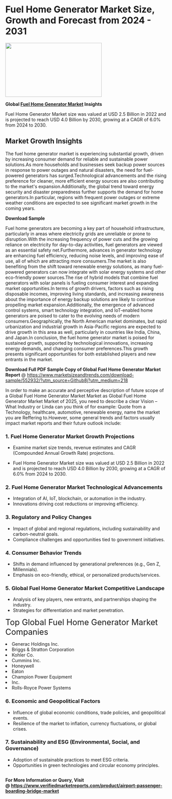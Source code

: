 <H1>Fuel Home Generator Market Size, Growth and Forecast from 2024 - 2031</H1><img class="aligncenter size-medium wp-image-584254" src="https://thirdeyenews.in/wp-content/uploads/2024/09/Global-Market-Research-300x168.jpeg" alt="" width="300" height="168" /><p><strong>Global&nbsp;<a href="https://www.marketsizeandtrends.com/download-sample/552932/?utm_source=Github8j?utm_medium=218">Fuel Home Generator Market</a> Insights</strong></p><p>Fuel Home Generator Market size was valued at USD 2.5 Billion in 2022 and is projected to reach USD 4.0 Billion by 2030, growing at a CAGR of 6.0% from 2024 to 2030.</p><p><h2>Market Growth Insights</h2> <p>The fuel home generator market is experiencing substantial growth, driven by increasing consumer demand for reliable and sustainable power solutions.As more households and businesses seek backup power sources in response to power outages and natural disasters, the need for fuel-powered generators has surged.Technological advancements and the rising preference for cleaner, more efficient energy sources are also contributing to the market's expansion.Additionally, the global trend toward energy security and disaster preparedness further supports the demand for home generators.In particular, regions with frequent power outages or extreme weather conditions are expected to see significant market growth in the coming years.</p> <p><strong>Download Sample</strong></p> <p>Fuel home generators are becoming a key part of household infrastructure, particularly in areas where electricity grids are unreliable or prone to disruption.With the increasing frequency of power cuts and the growing reliance on electricity for day-to-day activities, fuel generators are viewed as an essential safety net.Furthermore, advances in generator technology are enhancing fuel efficiency, reducing noise levels, and improving ease of use, all of which are attracting more consumers.The market is also benefiting from the shift toward renewable energy solutions, as many fuel-powered generators can now integrate with solar energy systems and other eco-friendly power sources.The rise of hybrid models that combine fuel generators with solar panels is fueling consumer interest and expanding market opportunities.In terms of growth drivers, factors such as rising disposable incomes, improving living standards, and increasing awareness about the importance of energy backup solutions are likely to continue propelling market expansion.Additionally, the emergence of advanced control systems, smart technology integration, and IoT-enabled home generators are poised to cater to the evolving needs of modern consumers.Geographically, the North American market dominates, but rapid urbanization and industrial growth in Asia-Pacific regions are expected to drive growth in this area as well, particularly in countries like India, China, and Japan.In conclusion, the fuel home generator market is poised for sustained growth, supported by technological innovations, increasing energy demands, and changing consumer preferences.This growth presents significant opportunities for both established players and new entrants in the market.</p> <p><span class=""><strong>Download Full PDF Sample Copy of Global Fuel Home Generator Market Report</strong> @ <a href="https://www.marketsizeandtrends.com/download-sample/552932/?utm_source=Github8j?utm_medium=218" target="_blank">https://www.marketsizeandtrends.com/download-sample/552932/?utm_source=Github8j?utm_medium=218</a></span></p><p>In order to make an accurate and perceptive description of future scope of a Global&nbsp;Fuel Home Generator Market Market as Global&nbsp;Fuel Home Generator Market Market of 2025, you need to describe a clear Vision &ndash; What Industry or Linda can you think of for example: Quote from a Technology, healthcare, automotive, renewable energy, name the market you are Reffering to.However, some general trends and factors usually impact market reports and their future outlook include:</p><h3>1.&nbsp;<strong>Fuel Home Generator Market Growth Projections</strong></h3><ul><li>Examine market size trends, revenue estimates and CAGR (Compounded Annual Growth Rate) projections.</li><li><p>Fuel Home Generator Market size was valued at USD 2.5 Billion in 2022 and is projected to reach USD 4.0 Billion by 2030, growing at a CAGR of 6.0% from 2024 to 2030.</p></li></ul><h3>2.&nbsp;<strong>Fuel Home Generator Market Technological Advancements</strong></h3><ul><li>Integration of AI, IoT, blockchain, or automation in the industry.</li><li>Innovations driving cost reductions or improving efficiency.</li></ul><h3>3.&nbsp;<strong>Regulatory and Policy Changes</strong></h3><ul><li>Impact of global and regional regulations, including sustainability and carbon-neutral goals.</li><li>Compliance challenges and opportunities tied to government initiatives.</li></ul><h3>4.&nbsp;<strong>Consumer Behavior Trends</strong></h3><ul><li>Shifts in demand influenced by generational preferences (e.g., Gen Z, Millennials).</li><li>Emphasis on eco-friendly, ethical, or personalized products/services.</li></ul><h3>5.&nbsp;<strong>Global Fuel Home Generator Market Competitive Landscape</strong></h3><ul><li>Analysis of key players, new entrants, and partnerships shaping the industry.</li><li>Strategies for differentiation and market penetration.</li></ul><p data-pm-slice="1 1 []"><span style="color: inherit; font-family: inherit; font-size: 25px;">Top Global Fuel Home Generator Market Companies</span></p><div class="" data-test-id=""><p><li>Generac Holdings Inc.</li><li> Briggs & Stratton Corporation</li><li> Kohler Co.</li><li> Cummins Inc.</li><li> Honeywell</li><li> Eaton</li><li> Champion Power Equipment</li><li> Inc.</li><li> Rolls-Royce Power Systems</li></p></div><h3>6.&nbsp;<strong>Economic and Geopolitical Factors</strong></h3><ul><li>Influence of global economic conditions, trade policies, and geopolitical events.</li><li>Resilience of the market to inflation, currency fluctuations, or global crises.</li></ul><h3>7.&nbsp;<strong>Sustainability and ESG (Environmental, Social, and Governance)</strong></h3><ul><li>Adoption of sustainable practices to meet ESG criteria.</li><li>Opportunities in green technologies and circular economy principles.</li></ul><h2><strong style="font-size: 14px;">For More Information or Query, Visit @&nbsp;</strong><a style="background-color: #ffffff; font-size: 14px;" href="https://www.marketsizeandtrends.com/report/fuel-home-generator-market/" target="_blank">https://www.verifiedmarketreports.com/product/airport-passenger-boarding-bridge-market</a></h2>